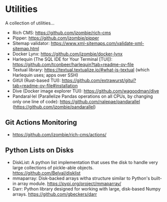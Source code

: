 # Utilities

A collection of utilities...

- Rich CMS: https://github.com/jzombie/rich-cms
- Pipper: https://github.com/jzombie/pipper
- Sitemap validator: https://www.xml-sitemaps.com/validate-xml-sitemap.html
- Docker Lynx: https://github.com/jzombie/docker-lynx
- Harlequin (The SQL IDE for Your Terminal [TUI]): https://github.com/tconbeer/harlequin?tab=readme-ov-file
- Textual library: https://textual.textualize.io/#what-is-textual (which Harlequin uses; apps over SSH)
- GitUI (Rust-based TUI): https://github.com/extrawurst/gitui?tab=readme-ov-file#installation
- Dive (Docker image explorer TUI): https://github.com/wagoodman/dive
- Pandaral·lel (Parallelize Pandas operations on all CPUs, by changing only one line of code): https://github.com/nalepae/pandarallel (https://github.com/jzombie/pandarallel)

## Git Actions Monitoring

- https://github.com/jzombie/rich-cms/actions/

## Python Lists on Disks

- DiskList: A python list implementation that uses the disk to handle very large collections of pickle-able objects. https://github.com/Belval/disklist
- mmaparray: Disk-backed arrays witha  structure similar to Python's built-in array module. https://pypi.org/project/mmaparray/
- Darr: Python library designed for working with large, disk-based Numpy arrays. https://github.com/gbeckers/darr
